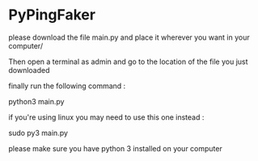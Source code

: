 # PyPingFaker


please download the file main.py and place it wherever you want in your computer/

Then open a terminal as admin and go to the location of the file you just downloaded

finally run the following command :

  python3 main.py

if you're using linux you may need to use this one instead :

  sudo py3 main.py



please make sure you have python 3 installed on your computer
